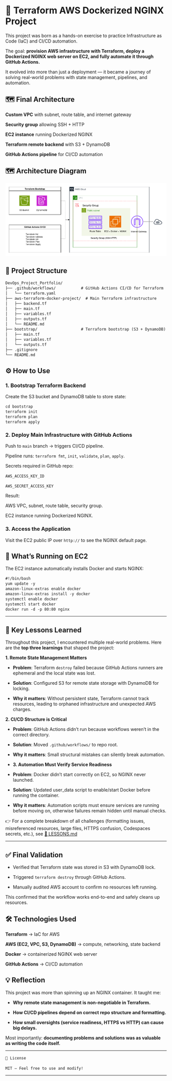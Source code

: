  # 🚀 Terraform AWS Dockerized NGINX Project

This project was born as a hands-on exercise to practice Infrastructure as Code (IaC) and CI/CD automation.

The goal: **provision AWS infrastructure with Terraform, deploy a Dockerized NGINX web server on EC2, and fully automate it through GitHub Actions.**

It evolved into more than just a deployment — it became a journey of solving real-world problems with state management, pipelines, and automation.

## 🗺️ Final Architecture

**Custom VPC** with subnet, route table, and internet gateway

**Security group** allowing SSH + HTTP

**EC2 instance** running Dockerized NGINX

**Terraform remote backend** with S3 + DynamoDB

**GitHub Actions pipeline** for CI/CD automation

## 🗺️ Architecture Diagram

<img src="https://github.com/Rivce06/Bucket/blob/main/Diagrams/Untitled%20Diagram.drawio.png" />


## 📂 Project Structure
```
DevOps_Project_Portfolio/
├── .github/workflows/           # GitHub Actions CI/CD for Terraform
│   └── terraform.yaml
├── aws-terraform-docker-project/  # Main Terraform infrastructure
│   ├── backend.tf
│   ├── main.tf
│   ├── variables.tf
│   ├── outputs.tf
│   └── README.md
├── bootstrap/                   # Terraform bootstrap (S3 + DynamoDB)
│   ├── main.tf
│   ├── variables.tf
│   └── outputs.tf
├── .gitignore
└── README.md
```
## ⚙️ How to Use
### 1. Bootstrap Terraform Backend

Create the S3 bucket and DynamoDB table to store state:
```
cd bootstrap
terraform init
terraform plan
terraform apply
```
### 2. Deploy Main Infrastructure with GitHub Actions

Push to `main` branch → triggers CI/CD pipeline.

Pipeline runs: `terraform fmt`, `init`, `validate`, `plan`, `apply`.

Secrets required in GitHub repo:

`AWS_ACCESS_KEY_ID`

`AWS_SECRET_ACCESS_KEY`

Result:

AWS VPC, subnet, route table, security group.

EC2 instance running Dockerized NGINX.

### 3. Access the Application

Visit the EC2 public IP over `http://` to see the NGINX default page.

## 🐳 What’s Running on EC2

The EC2 instance automatically installs Docker and starts NGINX:
```
#!/bin/bash
yum update -y
amazon-linux-extras enable docker
amazon-linux-extras install -y docker
systemctl enable docker
systemctl start docker
docker run -d -p 80:80 nginx
```
---

## 📘 Key Lessons Learned

Throughout this project, I encountered multiple real-world problems. Here are the **top three learnings** that shaped the project:

**1. Remote State Management Matters**

- **Problem**: Terraform `destroy` failed because GitHub Actions runners are ephemeral and the local state was lost.

- **Solution**: Configured S3 for remote state storage with DynamoDB for locking.

- **Why it matters**: Without persistent state, Terraform cannot track resources, leading to orphaned infrastructure and unexpected AWS charges.

**2. CI/CD Structure is Critical**

- **Problem**: GitHub Actions didn’t run because workflows weren’t in the correct directory.

- **Solution**: Moved `.github/workflows/` to repo root.

- **Why it matters**: Small structural mistakes can silently break automation.

- **3. Automation Must Verify Service Readiness**

- **Problem**: Docker didn’t start correctly on EC2, so NGINX never launched.

- **Solution**: Updated user_data script to enable/start Docker before running the container.

- **Why it matters**: Automation scripts must ensure services are running before moving on, otherwise failures remain hidden until manual checks.

👉 For a complete breakdown of all challenges (formatting issues, misreferenced resources, large files, HTTPS confusion, Codespaces secrets, etc.), see <a href="https://github.com/Rivce06/DevOps_Project_Portfolio/blob/main/aws-terraform-docker-project/LESSONS.md">🔗 LESSONS.md</a>

---
## ✅ Final Validation

- Verified that Terraform state was stored in S3 with DynamoDB lock.

- Triggered `terraform destroy` through GitHub Actions.

- Manually audited AWS account to confirm no resources left running.

This confirmed that the workflow works end-to-end and safely cleans up resources.

## 🛠️ Technologies Used

**Terraform** → IaC for AWS

**AWS (EC2, VPC, S3, DynamoDB)** → compute, networking, state backend

**Docker** → containerized NGINX web server

**GitHub Actions** → CI/CD automation

## 💡 Reflection

This project was more than spinning up an NGINX container.
It taught me:

- **Why remote state management is non-negotiable in Terraform.**

- **How CI/CD pipelines depend on correct repo structure and formatting.**

- **How small oversights (service readiness, HTTPS vs HTTP) can cause big delays.**

Most importantly: **documenting problems and solutions was as valuable as writing the code itself.**

---
```
📎 License

MIT — Feel free to use and modify!
```
---
